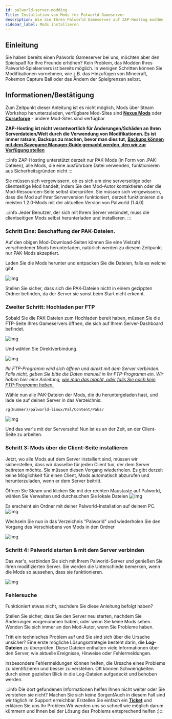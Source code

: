 ```yaml
---
id: palworld-server-modding
Title: Installation von Mods für Palworld Gameserver
description: Wie Sie Ihren Palworld Gameserver auf ZAP-Hosting modden - ZAP-Hosting.com Dokumentation
sidebar_label: Mods installieren
---
```



## Einleitung
Sie haben bereits einen Palworld Gameserver bei uns, möchten aber den Spielspaß für Ihre Freunde erhöhen? Kein Problem, das Modden Ihres Palworld-Spielservers ist bereits möglich. In wenigen Schritten können Sie Modifikationen vornehmen, wie z.B. das Hinzufügen von Minecraft, Pokemon Capture Ball oder das Ändern der Spielgrenzen selbst.

## Informationen/Bestätigung

Zum Zeitpunkt dieser Anleitung ist es nicht möglich, Mods über Steam Workshop herunterzuladen, verfügbare Mod-Sites sind **[Nexus Mods](https://www.nexusmods.com/palworld/)** oder **[Curseforge](https://www.curseforge.com/palworld/)** - andere Mod-Sites sind verfügbar

**ZAP-Hosting ist nicht verantwortlich für Änderungen/Schäden an Ihren Serverdateien/Welt durch die Verwendung von Modifikationen. Es ist immer ratsam, Backups zu machen, bevor man dies tut,** **[Backups können mit dem Savegame Manager Guide gemacht werden, den wir zur Verfügung stellen](https://zap-hosting.com/guides/de/docs/palworld-server-savegames)**

:::info ZAP-Hosting unterstützt derzeit nur PAK-Mods (in Form von .PAK-Dateien), alle Mods, die eine ausführbare Datei verwenden, funktionieren aus Sicherheitsgründen nicht :::

Sie müssen sich vergewissern, ob es sich um eine serverseitige oder clientseitige Mod handelt, indem Sie den Mod-Autor kontaktieren oder die Mod-Ressourcen-Seite selbst überprüfen.
Sie müssen sich vergewissern, dass die Mod auf Ihrer Serverversion funktioniert, derzeit funktionieren die meisten 1.2.0-Mods mit der aktuellen Version von Palworld (1.4.0)

:::info Jeder Benutzer, der sich mit Ihrem Server verbindet, muss die clientseitigen Mods selbst herunterladen und installieren. :::

### Schritt Eins: Beschaffung der PAK-Dateien.

Auf den obigen Mod-Download-Seiten können Sie eine Vielzahl verschiedener Mods herunterladen, natürlich werden zu diesem Zeitpunkt nur PAK-Mods akzeptiert.

Laden Sie die Mods herunter und entpacken Sie die Dateien, falls es welche gibt.

![img](https://screensaver01.zap-hosting.com/index.php/s/EA4NBWkQAZQoqfi/preview)


Stellen Sie sicher, dass sich die PAK-Dateien nicht in einem gezippten Ordner befinden, da der Server sie sonst beim Start nicht erkennt.


### Zweiter Schritt: Hochladen per FTP

Sobald Sie die PAK-Dateien zum Hochladen bereit haben, müssen Sie die FTP-Seite Ihres Gameservers öffnen, die sich auf Ihrem Server-Dashboard befindet.

![img](https://screensaver01.zap-hosting.com/index.php/s/KtFPc8xRFAywHiK/preview)


Und wählen Sie Direktverbindung.

![img](https://screensaver01.zap-hosting.com/index.php/s/A6CzpG8ZFAZJcWd/preview)


*Ihr FTP-Programm wird sich öffnen und direkt mit dem Server verbinden. Falls nicht, geben Sie bitte die Daten manuell in Ihr FTP-Programm ein. Wir haben hier eine Anleitung, [wie man das macht, oder falls Sie noch kein FTP-Programm haben.](https://zap-hosting.com/guides/de/docs/gameserver-ftpaccess)*

Wähle nun alle PAK-Dateien der Mods, die du heruntergeladen hast, und lade sie auf deinen Server in das Verzeichnis:

`/g(Nummer)/palworld-linux/Pal/Content/Paks/`

![img](https://screensaver01.zap-hosting.com/index.php/s/87wqpW65SibyLGz/preview)


Und das war's mit der Serverseite! Nun ist es an der Zeit, an der Client-Seite zu arbeiten.

### Schritt 3: Mods über die Client-Seite installieren

Jetzt, wo alle Mods auf dem Server installiert sind, müssen wir sicherstellen, dass wir dasselbe für jeden Client tun, der dem Server beitreten möchte. Sie müssen diesen Vorgang wiederholen. Es gibt derzeit keine Möglichkeit für einen Client, Mods automatisch abzurufen und herunterzuladen, wenn er dem Server beitritt.

Öffnen Sie Steam und klicken Sie mit der rechten Maustaste auf Palworld, wählen Sie Verwalten und durchsuchen Sie lokale Dateien
![img](https://screensaver01.zap-hosting.com/index.php/s/zf8iSjsJNit9sqB/preview)


Es erscheint ein Ordner mit deiner Palworld-Installation auf deinem PC.
![img](https://screensaver01.zap-hosting.com/index.php/s/GwSzNffxDJaJCrX/preview)


Wechseln Sie nun in das Verzeichnis "Palworld" und wiederholen Sie den Vorgang des Verschiebens von Mods in den Ordner

![img](https://screensaver01.zap-hosting.com/index.php/s/ZmAtezELEbNCwc4/preview)


### Schritt 4: Palworld starten & mit dem Server verbinden

Das war's, verbinden Sie sich mit Ihrem Palworld-Server und genießen Sie Ihren modifizierten Server.
Sie werden die Unterschiede bemerken, wenn die Mods so aussehen, dass sie funktionieren.

![img](https://screensaver01.zap-hosting.com/index.php/s/dxytjjrwaqLtiik/preview)


### Fehlersuche

Funktioniert etwas nicht, nachdem Sie diese Anleitung befolgt haben?

Stellen Sie sicher, dass Sie den Server neu starten, nachdem Sie Änderungen vorgenommen haben, oder wenn Sie keine Mods sehen.
Wenden Sie sich immer an den Mod-Autor, wenn Sie Probleme haben.

Tritt ein technisches Problem auf und Sie sind sich über die Ursache unsicher? Eine erste mögliche Lösungsstrategie besteht darin, die **Log-Dateien** zu überprüfen. Diese Dateien enthalten viele Informationen über den Server, wie aktuelle Ereignisse, Hinweise oder Fehlermeldungen.

Insbesondere Fehlermeldungen können helfen, die Ursache eines Problems zu identifizieren und besser zu verstehen. Oft können Schwierigkeiten durch einen gezielten Blick in die Log-Dateien aufgedeckt und behoben werden.

:::info
Die dort gefundenen Informationen helfen Ihnen nicht weiter oder Sie verstehen sie nicht? Machen Sie sich keine Sorgen!Auch in diesem Fall sind wir täglich im Support erreichbar. Erstellen Sie einfach ein **[Ticket](https://zap-hosting.com/de/customer/support/)** und erklären Sie uns Ihr Problem.Wir werden uns so schnell wie möglich darum kümmern und Ihnen bei der Lösung des Problems entsprechend helfen :):::
